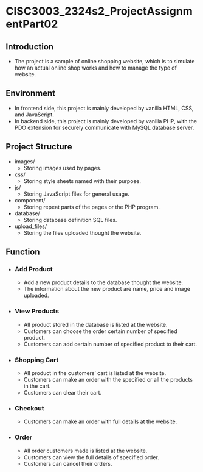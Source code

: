 # CISC3003_2324s2_ProjectAssignmentPart02

## Introduction
- The project is a sample of online shopping website, which is to simulate how an actual online shop works and how to manage the type of website.

## Environment
- In frontend side, this project is mainly developed by vanilla HTML, CSS, and JavaScript.
- In backend side, this project is mainly developed by vanilla PHP, with the PDO extension for securely communicate with MySQL database server. 

## Project Structure
- images/
  - Storing images used by pages.
- css/
  - Storing style sheets named with their purpose.
- js/
  - Storing JavaScript files for general usage.
- component/
  - Storing repeat parts of the pages or the PHP program.
- database/
  - Storing database definition SQL files.
- upload_files/
  - Storing the files uploaded thought the website.

## Function
- ### Add Product
  - Add a new product details to the database thought the website. 
  - The information about the new product are name, price and image uploaded.
- ### View Products
  - All product stored in the database is listed at the website. 
  - Customers can choose the order certain number of specified product. 
  - Customers can add certain number of specified product to their cart. 
- ### Shopping Cart
  - All product in the customers’ cart is listed at the website.
  - Customers can make an order with the specified or all the products in the cart.
  - Customers can clear their cart.
- ### Checkout
  - Customers can make an order with full details at the website.
- ### Order
  - All order customers made is listed at the website.
  - Customers can view the full details of specified order.
  - Customers can cancel their orders.